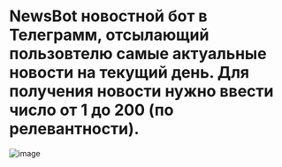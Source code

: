 # NewsBot новостной бот в Телеграмм, отсылающий пользовтелю самые актуальные новости на текущий день. Для получения новости нужно ввести число от 1 до 200 (по релевантности).
![image](https://user-images.githubusercontent.com/108462820/209181571-45422734-7896-4b58-8d64-5123d04cf240.png)
